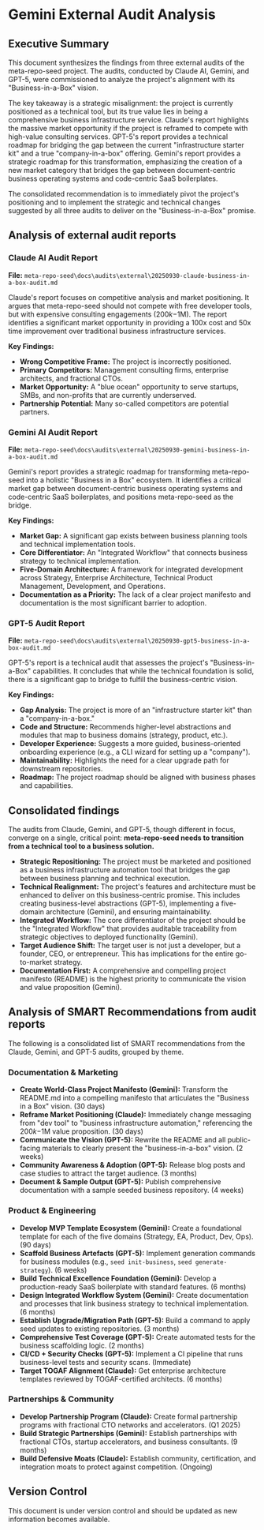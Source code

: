 # Gemini External Audit Analysis

## Executive Summary

This document synthesizes the findings from three external audits of the meta-repo-seed project. The audits, conducted by Claude AI, Gemini, and GPT-5, were commissioned to analyze the project's alignment with its "Business-in-a-Box" vision.

The key takeaway is a strategic misalignment: the project is currently positioned as a technical tool, but its true value lies in being a comprehensive business infrastructure service. Claude's report highlights the massive market opportunity if the project is reframed to compete with high-value consulting services. GPT-5's report provides a technical roadmap for bridging the gap between the current "infrastructure starter kit" and a true "company-in-a-box" offering. Gemini's report provides a strategic roadmap for this transformation, emphasizing the creation of a new market category that bridges the gap between document-centric business operating systems and code-centric SaaS boilerplates.

The consolidated recommendation is to immediately pivot the project's positioning and to implement the strategic and technical changes suggested by all three audits to deliver on the "Business-in-a-Box" promise.

## Analysis of external audit reports

### Claude AI Audit Report
**File:** `meta-repo-seed\docs\audits\external\20250930-claude-business-in-a-box-audit.md`

Claude's report focuses on competitive analysis and market positioning. It argues that meta-repo-seed should not compete with free developer tools, but with expensive consulting engagements ($200k-$1M). The report identifies a significant market opportunity in providing a 100x cost and 50x time improvement over traditional business infrastructure services.

**Key Findings:**
- **Wrong Competitive Frame:** The project is incorrectly positioned.
- **Primary Competitors:** Management consulting firms, enterprise architects, and fractional CTOs.
- **Market Opportunity:** A "blue ocean" opportunity to serve startups, SMBs, and non-profits that are currently underserved.
- **Partnership Potential:** Many so-called competitors are potential partners.

### Gemini AI Audit Report
**File:** `meta-repo-seed\docs\audits\external\20250930-gemini-business-in-a-box-audit.md`

Gemini's report provides a strategic roadmap for transforming meta-repo-seed into a holistic "Business in a Box" ecosystem. It identifies a critical market gap between document-centric business operating systems and code-centric SaaS boilerplates, and positions meta-repo-seed as the bridge.

**Key Findings:**
- **Market Gap:** A significant gap exists between business planning tools and technical implementation tools.
- **Core Differentiator:** An "Integrated Workflow" that connects business strategy to technical implementation.
- **Five-Domain Architecture:** A framework for integrated development across Strategy, Enterprise Architecture, Technical Product Management, Development, and Operations.
- **Documentation as a Priority:** The lack of a clear project manifesto and documentation is the most significant barrier to adoption.

### GPT-5 Audit Report
**File:** `meta-repo-seed\docs\audits\external\20250930-gpt5-business-in-a-box-audit.md`

GPT-5's report is a technical audit that assesses the project's "Business-in-a-Box" capabilities. It concludes that while the technical foundation is solid, there is a significant gap to bridge to fulfill the business-centric vision.

**Key Findings:**
- **Gap Analysis:** The project is more of an "infrastructure starter kit" than a "company-in-a-box."
- **Code and Structure:** Recommends higher-level abstractions and modules that map to business domains (strategy, product, etc.).
- **Developer Experience:** Suggests a more guided, business-oriented onboarding experience (e.g., a CLI wizard for setting up a "company").
- **Maintainability:** Highlights the need for a clear upgrade path for downstream repositories.
- **Roadmap:** The project roadmap should be aligned with business phases and capabilities.

## Consolidated findings

The audits from Claude, Gemini, and GPT-5, though different in focus, converge on a single, critical point: **meta-repo-seed needs to transition from a technical tool to a business solution.**

- **Strategic Repositioning:** The project must be marketed and positioned as a business infrastructure automation tool that bridges the gap between business planning and technical execution.
- **Technical Realignment:** The project's features and architecture must be enhanced to deliver on this business-centric promise. This includes creating business-level abstractions (GPT-5), implementing a five-domain architecture (Gemini), and ensuring maintainability.
- **Integrated Workflow:** The core differentiator of the project should be the "Integrated Workflow" that provides auditable traceability from strategic objectives to deployed functionality (Gemini).
- **Target Audience Shift:** The target user is not just a developer, but a founder, CEO, or entrepreneur. This has implications for the entire go-to-market strategy.
- **Documentation First:** A comprehensive and compelling project manifesto (README) is the highest priority to communicate the vision and value proposition (Gemini).

## Analysis of SMART Recommendations from audit reports

The following is a consolidated list of SMART recommendations from the Claude, Gemini, and GPT-5 audits, grouped by theme.

### Documentation & Marketing
- **Create World-Class Project Manifesto (Gemini):** Transform the README.md into a compelling manifesto that articulates the "Business in a Box" vision. (30 days)
- **Reframe Market Positioning (Claude):** Immediately change messaging from "dev tool" to "business infrastructure automation," referencing the $200k-$1M value proposition. (30 days)
- **Communicate the Vision (GPT-5):** Rewrite the README and all public-facing materials to clearly present the "business-in-a-box" vision. (2 weeks)
- **Community Awareness & Adoption (GPT-5):** Release blog posts and case studies to attract the target audience. (3 months)
- **Document & Sample Output (GPT-5):** Publish comprehensive documentation with a sample seeded business repository. (4 weeks)

### Product & Engineering
- **Develop MVP Template Ecosystem (Gemini):** Create a foundational template for each of the five domains (Strategy, EA, Product, Dev, Ops). (90 days)
- **Scaffold Business Artefacts (GPT-5):** Implement generation commands for business modules (e.g., `seed init-business`, `seed generate-strategy`). (6 weeks)
- **Build Technical Excellence Foundation (Gemini):** Develop a production-ready SaaS boilerplate with standard features. (6 months)
- **Design Integrated Workflow System (Gemini):** Create documentation and processes that link business strategy to technical implementation. (6 months)
- **Establish Upgrade/Migration Path (GPT-5):** Build a command to apply seed updates to existing repositories. (3 months)
- **Comprehensive Test Coverage (GPT-5):** Create automated tests for the business scaffolding logic. (2 months)
- **CI/CD + Security Checks (GPT-5):** Implement a CI pipeline that runs business-level tests and security scans. (Immediate)
- **Target TOGAF Alignment (Claude):** Get enterprise architecture templates reviewed by TOGAF-certified architects. (6 months)

### Partnerships & Community
- **Develop Partnership Program (Claude):** Create formal partnership programs with fractional CTO networks and accelerators. (Q1 2025)
- **Build Strategic Partnerships (Gemini):** Establish partnerships with fractional CTOs, startup accelerators, and business consultants. (9 months)
- **Build Defensive Moats (Claude):** Establish community, certification, and integration moats to protect against competition. (Ongoing)

## Version Control

This document is under version control and should be updated as new information becomes available.